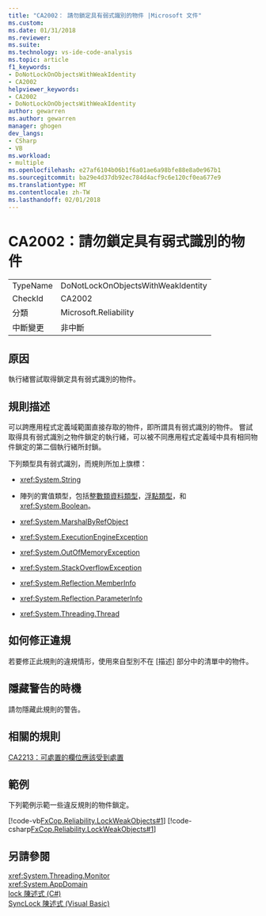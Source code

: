 ```yaml
---
title: "CA2002： 請勿鎖定具有弱式識別的物件 |Microsoft 文件"
ms.custom: 
ms.date: 01/31/2018
ms.reviewer: 
ms.suite: 
ms.technology: vs-ide-code-analysis
ms.topic: article
f1_keywords:
- DoNotLockOnObjectsWithWeakIdentity
- CA2002
helpviewer_keywords:
- CA2002
- DoNotLockOnObjectsWithWeakIdentity
author: gewarren
ms.author: gewarren
manager: ghogen
dev_langs:
- CSharp
- VB
ms.workload:
- multiple
ms.openlocfilehash: e27af6104b06b1f6a01ae6a98bfe88e8a0e967b1
ms.sourcegitcommit: ba29e4d37db92ec784d4acf9c6e120cf0ea677e9
ms.translationtype: MT
ms.contentlocale: zh-TW
ms.lasthandoff: 02/01/2018
---
```

# <a name="ca2002-do-not-lock-on-objects-with-weak-identity"></a>CA2002：請勿鎖定具有弱式識別的物件

|||
|-|-|
|TypeName|DoNotLockOnObjectsWithWeakIdentity|
|CheckId|CA2002|
|分類|Microsoft.Reliability|
|中斷變更|非中斷|

## <a name="cause"></a>原因

執行緒嘗試取得鎖定具有弱式識別的物件。

## <a name="rule-description"></a>規則描述

可以跨應用程式定義域範圍直接存取的物件，即所謂具有弱式識別的物件。 嘗試取得具有弱式識別之物件鎖定的執行緒，可以被不同應用程式定義域中具有相同物件鎖定的第二個執行緒所封鎖。

下列類型具有弱式識別，而規則所加上旗標：

- <xref:System.String>

- 陣列的實值類型，包括[整數類資料類型](/dotnet/csharp/language-reference/keywords/integral-types-table)，[浮點類型](/dotnet/csharp/language-reference/keywords/floating-point-types-table)，和<xref:System.Boolean>。

- <xref:System.MarshalByRefObject>

- <xref:System.ExecutionEngineException>

- <xref:System.OutOfMemoryException>

- <xref:System.StackOverflowException>

- <xref:System.Reflection.MemberInfo>

- <xref:System.Reflection.ParameterInfo>

- <xref:System.Threading.Thread>

## <a name="how-to-fix-violations"></a>如何修正違規

若要修正此規則的違規情形，使用來自型別不在 [描述] 部分中的清單中的物件。

## <a name="when-to-suppress-warnings"></a>隱藏警告的時機

請勿隱藏此規則的警告。

## <a name="related-rules"></a>相關的規則

[CA2213：可處置的欄位應該受到處置](../code-quality/ca2213-disposable-fields-should-be-disposed.md)

## <a name="example"></a>範例

下列範例示範一些違反規則的物件鎖定。

[!code-vb[FxCop.Reliability.LockWeakObjects#1](../code-quality/codesnippet/VisualBasic/ca2002-do-not-lock-on-objects-with-weak-identity_1.vb)]
[!code-csharp[FxCop.Reliability.LockWeakObjects#1](../code-quality/codesnippet/CSharp/ca2002-do-not-lock-on-objects-with-weak-identity_1.cs)]

## <a name="see-also"></a>另請參閱

<xref:System.Threading.Monitor>  
<xref:System.AppDomain>  
[lock 陳述式 (C#)](/dotnet/csharp/language-reference/keywords/lock-statement)  
[SyncLock 陳述式 (Visual Basic)](/dotnet/visual-basic/language-reference/statements/synclock-statement)